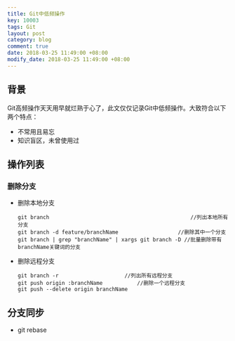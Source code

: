 ```yaml
---
title: Git中低频操作
key: 10003
tags: Git
layout: post
category: blog
comment: true
date: 2018-03-25 11:49:00 +08:00
modify_date: 2018-03-25 11:49:00 +08:00
---
```


## 背景

Git高频操作天天用早就烂熟于心了，此文仅仅记录Git中低频操作。大致符合以下两个特点：

* 不常用且易忘
* 知识盲区，未曾使用过

## 操作列表

### 删除分支

* 删除本地分支

  ```shell
  git branch											 //列出本地所有分支
  git branch -d feature/branchName					 //删除其中一个分支
  git branch | grep "branchName" | xargs git branch -D //批量删除带有branchName关键词的分支
  ```

* 删除远程分支

  ```shell
  git branch -r						//列出所有远程分支
  git push origin :branchName			//删除一个远程分支
  git push --delete origin branchName
  ```

## 分支同步

* git rebase